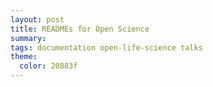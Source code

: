 ```yaml
---
layout: post
title: READMEs for Open Science
summary:
tags: documentation open-life-science talks
theme:
  color: 20883f
---
```

